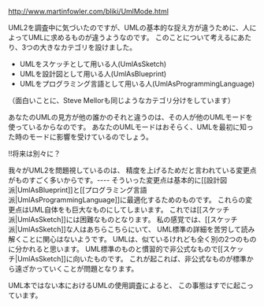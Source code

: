 http://www.martinfowler.com/bliki/UmlMode.html

UML2を調査中に気づいたのですが、UMLの基本的な捉え方が違うために、人によってUMLに求めるものが違うようなのです。
このことについて考えるにあたり、3つの大きなカテゴリを設けました。

* UMLをスケッチとして用いる人(UmlAsSketch)
* UMLを設計図として用いる人(UmlAsBlueprint)
* UMLをプログラミング言語として用いる人(UmlAsProgrammingLanguage)

（面白いことに、Steve Mellorも同じようなカテゴリ分けをしています）

あなたのUMLの見方が他の誰かのそれと違うのは、その人が他のUMLモードを使っているからなのです。
あなたのUMLモードはおそらく、UMLを最初に知った時のモードに影響を受けているのでしょう。

!!将来は別々に？

我々がUML2を問題視しているのは、
精度を上げるためだと言われている変更点がものすごく多いからです。----
そういった変更点は基本的に[[設計図派|UmlAsBlueprint]]と[[プログラミング言語派|UmlAsProgrammingLanguage]]に最適化するためのものです。
これらの変更点はUML自体をも巨大なものにしてしまいます。
これでは[[スケッチ派|UmlAsSketch]]には困難なものとなります。
私の感覚では、[[スケッチ派|UmlAsSketch]]な人はあちらこちらにいて、
UML標準の詳細を苦労して読み解くことに関心はないようです。
UMLは、似ているけれども全く別の2つのものに分かれると思います。
UML標準のものと慣習的で非公式なもので[[スケッチ|UmlAsSketch]]に向いたものです。
これが起これば、非公式なものが標準から遠ざかっていくことが問題となります。

UML本ではない本におけるUMLの使用調査によると、
この事態はすでに起こっています。

